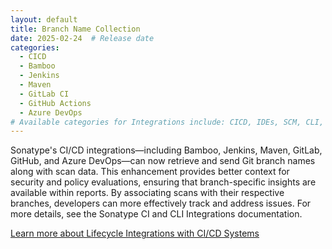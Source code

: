 ```yaml
---
layout: default
title: Branch Name Collection
date: 2025-02-24  # Release date
categories:
  - CICD
  - Bamboo
  - Jenkins
  - Maven
  - GitLab CI
  - GitHub Actions
  - Azure DevOps
# Available categories for Integrations include: CICD, IDEs, SCM, CLI, Bamboo, Jenkins, Jira, Maven, GitLab, GitHub, GitLab CI, GitHub Actions, Bitbucket, Azure DevOps, IDEA, VS Code, Eclipse, Visual Studio 2022, Fortify, ServiceNow
---
```

Sonatype's CI/CD integrations—including Bamboo, Jenkins, Maven, GitLab, GitHub, and Azure DevOps—can now retrieve and send Git branch names along with scan data. This enhancement provides better context for security and policy evaluations, ensuring that branch-specific insights are available within reports. By associating scans with their respective branches, developers can more effectively track and address issues. For more details, see the Sonatype CI and CLI Integrations documentation.

[Learn more about Lifecycle Integrations with CI/CD Systems](https://help.sonatype.com/en/sonatype-integrations.html#ci-cd-systems-253992)
